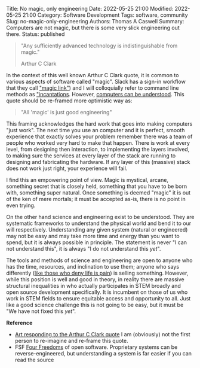Title: No magic, only engineering
Date: 2022-05-25 21:00
Modified: 2022-05-25 21:00
Category: Software Development
Tags: software, community
Slug: no-magic-only-engineering
Authors: Thomas A Caswell
Summary: Computers are not magic, but there is some very slick engineering out there.
Status: published

> "Any sufficiently advanced technology is indistinguishable from magic."
>
> Arthur C Clark

In the context of this well known Arthur C Clark quote, it is common to various
aspects of software called "magic". Slack has a sign-in workflow that they call
["magic link"](https://www.waveguide.io/examples/entry/passwordless-login/))
and I will colloquially refer to command line methods as
["incantations]({filename}intermediate-git.md).  However, [computers can be
understood](https://blog.nelhage.com/post/computers-can-be-understood/).  This
quote should be re-framed more optimistic way as:

> "All 'magic' is just good engineering"

This framing acknowledges the hard work that goes into making computers "just
work".  The next time you use an computer and it is perfect, smooth experience
that exactly solves your problem remember there was a team of people who worked
very hard to make that happen.  There is work at every level, from designing
then interaction, to implementing the layers involved, to making sure the
services at every layer of the stack are running to designing and fabricating
the hardware.  If any layer of this (massive) stack does not work just right,
your experience will fail.

I find this an empowering point of view.  Magic is mystical, arcane, something
secret that is closely held, something that you have to be born with, something
super natural.  Once something is deemed "magic" it is out of the ken of mere
mortals; it must be accepted as-is, there is no point in even trying.

On the other hand science and engineering exist to be understood.  They are
systematic frameworks to understand the physical world and bend it to our will
respectively.  Understanding any given system (natural or engineered) may not
be easy and may take more time and energy than you want to spend, but it is
always possible in principle.  The statement is never "I can not understand
this", it is always "I do not understand this _yet_".

The tools and methods of science and engineering are open to anyone who has the
time, resources, and inclination to use them; anyone who says differently
([like those who deny life is pain](https://youtu.be/KS_f6O8mWsk)) is selling
something.  However, while this position is well and good in theory, in reality
there are massive structural inequalities in who actually participates in STEM
broadly and open source development specifically.  It is incumbent on those of
us who work in STEM fields to ensure equitable access and opportunity to all.
Just like a good science challenge this is not going to be easy, but it must be
"We have not fixed this _yet_".



**Reference**

- [Art responding to the Arthur C Clark
  quote](https://lab.cccb.org/en/arthur-c-clarke-any-sufficiently-advanced-technology-is-indistinguishable-from-magic/)
  I am (obviously) not the first person to re-imagine and re-frame this quote.
- FSF [Four Freedoms](https://fsfe.org/freesoftware/#freedoms) of open
  software.  Proprietary systems can be reverse-engineered, but understanding a
  system is far easier if you can read the source

